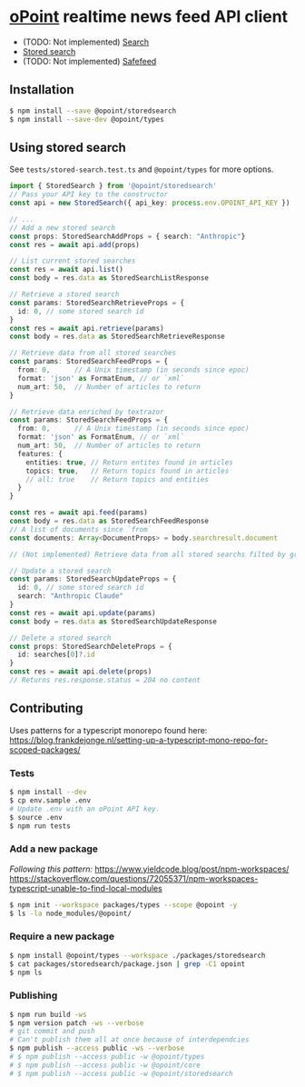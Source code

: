 # [oPoint](https://opoint.com/) realtime news feed API client

* (TODO: Not implemented) [Search](https://api-docs.opoint.com/guides/getting-started-with-searching)
* [Stored search](https://api-docs.opoint.com/references/api#storedsearch)
* (TODO: Not implemented) [Safefeed](https://api-docs.opoint.com/references/safefeed)

## Installation
```bash
$ npm install --save @opoint/storedsearch
$ npm install --save-dev @opoint/types
```

## Using stored search

See `tests/stored-search.test.ts` and `@opoint/types` for more options.

```ts
import { StoredSearch } from '@opoint/storedsearch'
// Pass your API key to the constructor
const api = new StoredSearch({ api_key: process.env.OPOINT_API_KEY })

// ...
// Add a new stored search
const props: StoredSearchAddProps = { search: "Anthropic"}
const res = await api.add(props)

// List current stored searches
const res = await api.list()
const body = res.data as StoredSearchListResponse

// Retrieve a stored search
const params: StoredSearchRetrieveProps = {
  id: 0, // some stored search id
}
const res = await api.retrieve(params)
const body = res.data as StoredSearchRetrieveResponse

// Retrieve data from all stored searches
const params: StoredSearchFeedProps = {
  from: 0,      // A Unix timestamp (in seconds since epoc)
  format: 'json' as FormatEnum, // or `xml`
  num_art: 50,  // Number of articles to return
}

// Retrieve data enriched by textrazor
const params: StoredSearchFeedProps = {
  from: 0,      // A Unix timestamp (in seconds since epoc)
  format: 'json' as FormatEnum, // or `xml`
  num_art: 50,  // Number of articles to return
  features: {
    entities: true, // Return entites found in articles
    topics: true,   // Return topics found in articles
    // all: true    // Return topics and entities
  }
}

const res = await api.feed(params)
const body = res.data as StoredSearchFeedResponse
// A list of documents since `from`
const documents: Array<DocumentProps> = body.searchresult.document

// (Not implemented) Retrieve data from all stored searchs filted by group

// Update a stored search
const params: StoredSearchUpdateProps = {
  id: 0, // some stored search id
  search: "Anthropic Claude"
}
const res = await api.update(params)
const body = res.data as StoredSearchUpdateResponse

// Delete a stored search
const props: StoredSearchDeleteProps = {
  id: searches[0]?.id
}
const res = await api.delete(props)
// Returns res.response.status = 204 no content
```

## Contributing

Uses patterns for a typescript monorepo found here:
https://blog.frankdejonge.nl/setting-up-a-typescript-mono-repo-for-scoped-packages/

### Tests

```bash
$ npm install --dev
$ cp env.sample .env
# Update .env with an oPoint API key.
$ source .env
$ npm run tests
```

### Add a new package
_Following this pattern:_
https://www.yieldcode.blog/post/npm-workspaces/
https://stackoverflow.com/questions/72055371/npm-workspaces-typescript-unable-to-find-local-modules

```bash
$ npm init --workspace packages/types --scope @opoint -y
$ ls -la node_modules/@opoint/
```

### Require a new package

```bash
$ npm install @opoint/types --workspace ./packages/storedsearch
$ cat packages/storedsearch/package.json | grep -C1 opoint
$ npm ls
```

### Publishing

```bash
$ npm run build -ws
$ npm version patch -ws --verbose
# git commit and push
# Can't publish them all at once because of interdependcies
$ npm publish --access public -ws --verbose
# $ npm publish --access public -w @opoint/types
# $ npm publish --access public -w @opoint/core
# $ npm publish --access public -w @opoint/storedsearch
```
